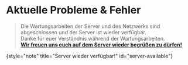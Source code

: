 # Aktuelle Probleme &amp; Fehler

<!-- Because there are still links in the discord, players may still click on it and end up on this page. They will then be informed in the note below !-->
> Die Wartungsarbeiten der Server und des Netzwerks sind abgeschlossen und der Server ist wieder verfügbar.\
> Danke für euer Verständnis während der Wartungsarbeiten.\
> **[Wir freuen uns euch auf dem Server wieder begrüßen zu dürfen!](how-to-join.md)**
> 
{style="note" title="Server wieder verfügbar!" id="server-available"}

<!-- The following content remains here to be reimplemented when the server will be in maintance again !-->
<!-- This page is hidden in ccs.tree !-->

<!--
## Wartung der Server und des Netzwerks {id="server-lockdown"}

> Das Netzwerk wird ab Freitag, dem **09.05.2025**, um **18:00 Uhr** für **etwa 7 Tage** in den Wartungsmodus versetzt.
>
{style="warning" id="maintenance-warning"}
<deflist>
<def title="Warum der Server in den Wartungsmodus geht" id="maintenance-reason">
Es stehen tiefgreifende technische Arbeiten an, welche die Struktur und Infrastruktur betreffen.
Da viele Systeme gleichzeitig betroffen sind und die Arbeiten nicht in einem Rutsch erledigt werden können, ist es notwendig, den Server für die Dauer der Wartung in den Wartungsmodus zu versetzen.
</def>
<def title="Was sich durch die Wartung ändert" id="maintenance-changes">
Nach der Wartung wird äußerlich erstmal nicht viel Neues für euch sichtbar sein. Unser Hauptfokus liegt diesmal auf technischen Verbesserungen und der Behebung interner Probleme, wie z.B. mit dem Resourcepack.
Ziel ist es, die Grundlage für zukünftige Updates zu stabilisieren.
</def>
<def title="Wie lange befindet sich der Server im Wartungsmodus?" id="maintenance-duration">

Die Wartungsarbeiten starten am Freitag, den **09.05.2025** um **18:00 Uhr**.
Die Arbeiten werden voraussichtlich **7 Tage** in Anspruch nehmen. \
Wir informieren euch im [Discord](%dc_link%) unter [%com_updates_channel_display%](%com_updates_channel%), sobald der Server wieder für euch verfügbar ist.
</def>
<def title="Was passiert mit geplanten Events während der Wartung?" id="maintenance-events">
Angekündigte Events finden während der Wartung nicht statt.
</def>
</deflist>

> Bei Fragen oder Feedback sind wir natürlich weiterhin auf [Discord](%dc_link%) für euch erreichbar.\
> **Wir freuen uns, euch nach der Wartung wieder auf dem Server begrüßen zu dürfen!**
> 
{style="note" title="Wir danken euch für euer Verständnis und eure Geduld!" id="maintenance-thanks"}
-->